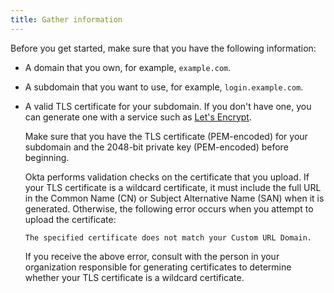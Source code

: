 ```yaml
---
title: Gather information
---
```

Before you get started, make sure that you have the following information:

* A domain that you own, for example, `example.com`.
* A subdomain that you want to use, for example, `login.example.com`.
* A valid TLS certificate for your subdomain. If you don't have one, you can generate one with a service such as [Let's Encrypt](https://letsencrypt.org/).

    Make sure that you have the TLS certificate (PEM-encoded) for your subdomain and the 2048-bit private key (PEM-encoded) before beginning.

    Okta performs validation checks on the certificate that you upload. If your TLS certificate is a wildcard certificate, it must include the full URL in the Common Name (CN) or Subject Alternative Name (SAN) when it is generated. Otherwise, the following error occurs when you attempt to upload the certificate:

    `The specified certificate does not match your Custom URL Domain.`

    If you receive the above error, consult with the person in your organization responsible for generating certificates to determine whether your TLS certificate is a wildcard certificate.

<NextSectionLink/>
